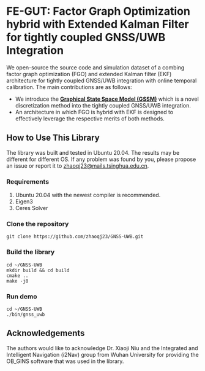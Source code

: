 # FE-GUT: Factor Graph Optimization hybrid with Extended Kalman Filter for tightly coupled GNSS/UWB Integration
We open-source the source code and simulation dataset of a combing factor graph optimization (FGO) and extended Kalman filter (EKF) architecture for tightly coupled GNSS/UWB integration with online temporal calibration. The main contributions are as follows:
* We introduce the **[Graphical State Space Model (GSSM)](https://github.com/shaolinbit/GraphicalStateSpaceModel)** which is a novel discretization method into the tightly coupled GNSS/UWB integration. 
* An architecture in which FGO is hybrid with EKF is designed to effectively leverage the respective merits of both methods.
## How to Use This Library
The library was built and tested in Ubuntu 20.04. The results may be different for different OS. If any problem was found by you, please propose an issue or report it to zhaoqj23@mails.tsinghua.edu.cn.
### Requirements
1) Ubuntu 20.04 with the newest compiler is recommended.
2) Eigen3
3) Ceres Solver
### Clone the repository
```git clone https://github.com/zhaoqj23/GNSS-UWB.git```
### Build the library
```
cd ~/GNSS-UWB
mkdir build && cd build
cmake ..
make -j8
```
### Run demo
```
cd ~/GNSS-UWB
./bin/gnss_uwb
```
## Acknowledgements
The authors would like to acknowledge Dr. Xiaoji Niu and the Integrated and Intelligent Navigation (i2Nav) group from Wuhan University for providing the OB_GINS software that was used in the library.
